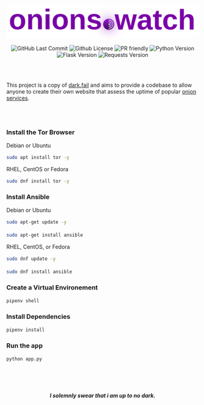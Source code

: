 <p align="center">
 <img src="static/onions.svg">
</p>



<p align="center">
  <img alt="GitHub Last Commit" src="https://img.shields.io/github/last-commit/tuxicorn/onions.watch" />
  <img alt="Github License" src="https://img.shields.io/github/license/tuxicorn/onions.watch" />
 <img alt="PR friendly" src="https://img.shields.io/badge/PRs-welcome-brightgreen.svg?style=flat" />
 <img alt="Python Version" src="https://img.shields.io/github/pipenv/locked/python-version/tuxicorn/onions.watch" />
 <img alt="Flask Version" src="https://img.shields.io/github/pipenv/locked/dependency-version/tuxicorn/onions.watch/flask/master" />
 <img alt="Requests Version" src="https://img.shields.io/github/pipenv/locked/dependency-version/tuxicorn/onions.watch/requests/master" />
 
</p>
</br>


</br>

This project is a copy of [dark.fail](https://dark.fail) and aims to provide a codebase to allow anyone to create their own website that assess the uptime of popular [onion services](https://community.torproject.org/onion-services/).
</p>


</br>
</br>

### Install the Tor Browser

Debian or Ubuntu

```sh
sudo apt install tor -y
```

RHEL, CentOS or Fedora

```sh
sudo dnf install tor -y
```

### Install Ansible

Debian or Ubuntu

```sh 
sudo apt-get update -y

sudo apt-get install ansible
```

RHEL, CentOS, or Fedora

```sh 
sudo dnf update -y

sudo dnf install ansible
```

### Create a Virtual Environement

```sh
pipenv shell
```
### Install Dependencies

```sh
pipenv install
```
### Run the app
  
```sh
python app.py
```

</br>
</br>
</br>

<p align="center">
<b><i>I solemnly swear that i am up to no dark.</i></b>
  
</p>
